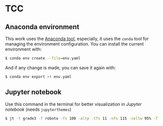 
# TCC

## Anaconda environment
This work uses the [Anaconda tool](https://www.anaconda.com), especially, it uses the `conda` tool for managing the environment configuration. You can install the current environment with:

```bash 
$ conda env create --file=env.yaml
```

And if any change is made, you can save it again with:

```bash 
$ conda env export >! env.yaml
```

## Jupyter notebook

Use this command in the terminal for better visualization in *Jupyter notebook* (needs `jupyterthemes`)

```bash
$ jt -t grade3 -f roboto -fs 100 -altp -tfs 11 -nfs 115 -cellw 95% -T
```
